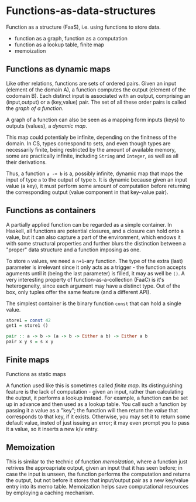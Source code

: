 # Functions-as-data-structures

Function as a structure (FaaS), i.e. using functions to store data.

- function as a graph, function as a computation
- function as a lookup table, finite map
- memoization


## Functions as dynamic maps

Like other relations, functions are sets of ordered pairs. Given an input (element of the domain A), a function computes the output (element of the codomain B). Each distinct input is associated with an output, comprising an (input,output) or a (key,value) pair. The set of all these order pairs is called the *graph of a function*.

A graph of a function can also be seen as a mapping form inputs (keys) to outputs (values), a *dynamic map*.

This map could potentialy be infinite, depending on the finitness of the domain. In CS, types correspond to sets, and even though types are necessarily finite, being restricted by the amount of available memory, some are practically infinite, including `String` and `Integer`, as well as all their derivations.

Thus, a function `a -> b` is a, possibly infinite, dynamic map that maps the input of type `a` to the output of type `b`. It is dynamic because given an input value (a key), it must perform some amount of computation before returning the corresponding output (value component in that key-value pair).

## Functions as containers

A partially applied function can be regarded as a simple container. In Haskell, all functions are potential closures, and a closure can hold onto a value, but it can also capture a part of the environment, which endows it with some structural properties and further blurs the distinction between a "proper" data structure and a function imposing as one.

To store `n` values, we need a `n+1`-ary function. The type of the extra (last) parameter is irrelevant since it only acts as a trigger - the function accepts aguments until it (being the last parameter) is filled, it may as well be `()`. A very interesting property of function-as-a-collection (FaaC) is it's heterogeneity, since each argument may have a distinct type. Out of the box, only tuples offer the same feature (and a different API).

The simplest container is the binary function `const` that can hold a single value.

```hs
store1 = const 42
get1 = store1 ()

pair :: a -> b -> (a -> b -> Either a b) -> Either a b
pair x y s = s x y
```





## Finite maps

Functions as static maps

A function used like this is sometimes called *finite map*. Its distinguishing feature is the lack of computation - given an input, rather than calculating the output, it performs a lookup instead. For example, a function can be set up in advance and then used as a lookup table. You call such a function by passing it a value as a "key"; the function will then return the *value* that corresponds to that key, if it exists. Otherwise, you may set it to return some default value, insted of just issuing an error; it may even prompt you to pass it a value, so it inserts a new k/v entry.


## Memoization

This is similar to the technic of function *memoization*, where a function just retrives the approapriate output, given an input that it has seen before; in case the input is unseen, the function performs the computation and returns the output, but not before it stores that input/output pair as a new key/value entry into its memo table. Memoization helps save computational resources by employing a caching mechanism.
